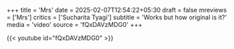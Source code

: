 +++
title = 'Mrs'
date = 2025-02-07T12:54:22+05:30
draft = false
mreviews = ['Mrs']
critics = ['Sucharita Tyagi']
subtitle = 'Works but how original is it?'
media = 'video'
source = 'fQxDAVzMDG0'
+++

{{< youtube id="fQxDAVzMDG0" >}}
